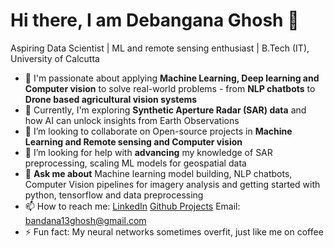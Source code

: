 # Hi there, I am Debangana Ghosh 👋
Aspiring Data Scientist | ML and remote sensing enthusiast | B.Tech (IT), University of Calcutta

- 🔭 I'm passionate about applying **Machine Learning, Deep learning and Computer vision** to solve real-world problems - from **NLP chatbots** to **Drone based agricultural vision systems**
- 🌱 Currently, I'm exploring **Synthetic Aperture Radar (SAR) data** and how AI can unlock insights from Earth Observations 
- 👯 I’m looking to collaborate on Open-source projects in **Machine Learning and Remote sensing and Computer vision**
- 🤔 I’m looking for help with **advancing** my knowledge of SAR preprocessing, scaling ML models for geospatial data
- 💬 **Ask me about** Machine learning model building, NLP chatbots, Computer Vision pipelines for imagery analysis and getting started with python, tensorflow and data preprocessing
- 📫 How to reach me: [LinkedIn](www.linkedin.com/in/debanganaghosh)  [Github Projects](https://github.com/Debangana13) Email: bandana13ghosh@gmail.com
- ⚡ Fun fact: My neural networks sometimes overfit, just like me on coffee
